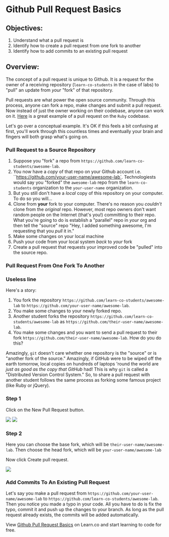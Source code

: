 # Github Pull Request Basics

## Objectives:

1. Understand what a pull request is
1. Identify how to create a pull request from one fork to another
2. Identify how to add commits to an existing pull request

## Overview:

The concept of a pull request is unique to Github. It is a request for the
owner of a receiving repository (`learn-co-students` in the case of labs) to
"pull" an update from _your_ "fork" of that repository.

Pull requests are what power the open source community. Through this process,
anyone can fork a repo, make changes and submit a pull request. Now instead of
just the owner working on their codebase, anyone can work on it.  [Here][pr] is
a great example of a pull request on the `Ruby` codebase.

Let's go over a conceptual example. It's OK if this feels a bit confusing at
first, you'll work through this countless times and eventually your brain
and fingers will both grasp what's going on.

### Pull Request to a Source Repository

1. Suppose you "fork" a repo from `https://github.com/learn-co-students/awesome-lab`.
2. You now have a _copy_ of that repo on your Github account i.e.
   ``https://github.com/your-user-name/awesome-lab`. Technologiests would say
   you "forked" the `awesome-lab` repo from the `learn-co-students` organization
   to the `your-user-name` organization.
3. But you still don't have a *local* copy of this repository on your computer.
   To do so you will...
4. Clone from **your** fork to your computer. There's no reason you _couldn't_
   clone from the _original_ repo. However, most repo owners don't want random
   people on the Internet (that's you!) committing to their repo. What you're
   going to do is establish a "parallel" repo in _your_ org and then tell the
   "source" repo "Hey, I added something awesome, I'm requesting that you _pull_
   it in."
5. Make some changes on your local machine
6. Push your code from your local system _back_ to _your_ fork
7. Create a pull request that requests your improved code be "pulled" into the
   source repo.

### Pull Request From One Fork To Another
### Useless line

Here's a story:

1. You fork the repository `https://github.com/learn-co-students/awesome-lab`
   to `https://github.com/your-user-name/awesome-lab`.
1. You make some changes to your newly forked repo.
1. Another student forks the repository
   `https://github.com/learn-co-students/awesome-lab` as
   `https://github.com/their-user-name/awesome-lab`.
1.  You make some changes and you want to send a pull request to their fork
    `https://github.com/their-user-name/awesome-lab`. How do you do this?

Amazingly, `git` doesn't care whether one repository is the "source" or is
"another fork of the source." Amazingly, if GitHub were to be wiped off the
earth tomorrow, local copies on hundreds of laptops 'round the world are _just
as good as the copy that GitHub_ had! This is why `git` is called a
"Distributed Version Control System." So, to share a pull request with another
student follows the same process as forking some famous project (like Ruby or
jQuery).

### Step 1

Click on the New Pull Request button.

![](https://curriculum-content.s3.amazonaws.com/gitpulls/2.png)
![](https://curriculum-content.s3.amazonaws.com/gitpulls/2.png)


### Step 2

Here you can choose the base fork, which will be `their-user-name/awesome-lab`.
Then choose the head fork, which will be `your-user-name/awesome-lab`

Now click Create pull request.

![](https://curriculum-content.s3.amazonaws.com/gitpulls/4.jpg)

### Add Commits To An Existing Pull Request

Let's say you make a pull request from
`https://github.com/your-user-name/awesome-lab` to
`https://github.com/learn-co-students/awesome-lab`. Then you notice you made a
typo in your code. All you have to do is fix the typo, commit it and push up
the changes to your branch. As long as the pull request already exists, the
commits will be added automatically.

<p data-visibility='hidden'>View <a href='https://learn.co/lessons/github-pull-request-basics' title='Github Pull Request Basics'>Github Pull Request Basics</a> on Learn.co and start learning to code for free.</p>

[pr]: https://github.com/ruby/ruby/pull/1051
